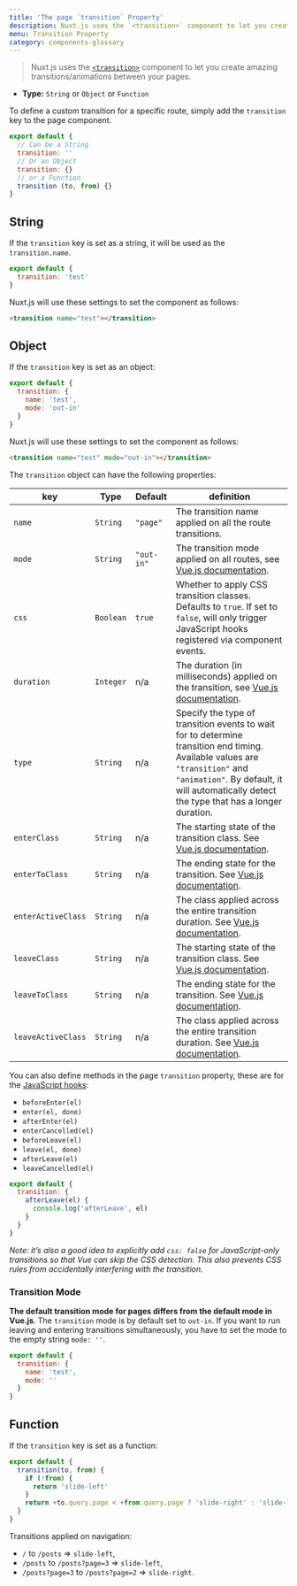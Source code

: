 ```yaml
---
title: 'The page `transition` Property'
description: Nuxt.js uses the `<transition>` component to let you create and apply amazing transitions/animations as you navigate between your pages.
menu: Transition Property
category: components-glossary
---
```


> Nuxt.js uses the [`<transition>`](https://vuejs.org/v2/guide/transitions.html#Transitioning-Single-Elements-Components) component to let you create amazing transitions/animations between your pages.

- **Type:** `String` or `Object` or `Function`

To define a custom transition for a specific route, simply add the `transition` key to the page component.

```js
export default {
  // Can be a String
  transition: ''
  // Or an Object
  transition: {}
  // or a Function
  transition (to, from) {}
}
```

## String

If the `transition` key is set as a string, it will be used as the `transition.name`.

```js
export default {
  transition: 'test'
}
```

Nuxt.js will use these settings to set the component as follows:

```html
<transition name="test"></transition>
```

## Object

If the `transition` key is set as an object:

```js
export default {
  transition: {
    name: 'test',
    mode: 'out-in'
  }
}
```

Nuxt.js will use these settings to set the component as follows:

```html
<transition name="test" mode="out-in"></transition>
```

The `transition` object can have the following properties:

| key | Type | Default | definition |
| --- | --- | --- | --- |
| `name` | `String` | `"page"` | The transition name applied on all the route transitions. |
| `mode` | `String` | `"out-in"` | The transition mode applied on all routes, see [Vue.js documentation](https://vuejs.org/v2/guide/transitions.html#Transition-Modes). |
| `css` | `Boolean` | `true` | Whether to apply CSS transition classes. Defaults to `true`. If set to `false`, will only trigger JavaScript hooks registered via component events. |
| `duration` | `Integer` | n/a | The duration (in milliseconds) applied on the transition, see [Vue.js documentation](https://vuejs.org/v2/guide/transitions.html#Explicit-Transition-Durations). |
| `type` | `String` | n/a | Specify the type of transition events to wait for to determine transition end timing. Available values are `"transition"` and `"animation"`. By default, it will automatically detect the type that has a longer duration. |
| `enterClass` | `String` | n/a | The starting state of the transition class. See [Vue.js documentation](https://vuejs.org/v2/guide/transitions.html#Custom-Transition-Classes). |
| `enterToClass` | `String` | n/a | The ending state for the transition. See [Vue.js documentation](https://vuejs.org/v2/guide/transitions.html#Custom-Transition-Classes). |
| `enterActiveClass` | `String` | n/a | The class applied across the entire transition duration. See [Vue.js documentation](https://vuejs.org/v2/guide/transitions.html#Custom-Transition-Classes). |
| `leaveClass` | `String` | n/a | The starting state of the transition class. See [Vue.js documentation](https://vuejs.org/v2/guide/transitions.html#Custom-Transition-Classes). |
| `leaveToClass` | `String` | n/a | The ending state for the transition. See [Vue.js documentation](https://vuejs.org/v2/guide/transitions.html#Custom-Transition-Classes). |
| `leaveActiveClass` | `String` | n/a | The class applied across the entire transition duration. See [Vue.js documentation](https://vuejs.org/v2/guide/transitions.html#Custom-Transition-Classes). |

You can also define methods in the page `transition` property, these are for the [JavaScript hooks](https://vuejs.org/v2/guide/transitions.html#JavaScript-Hooks):

- `beforeEnter(el)`
- `enter(el, done)`
- `afterEnter(el)`
- `enterCancelled(el)`
- `beforeLeave(el)`
- `leave(el, done)`
- `afterLeave(el)`
- `leaveCancelled(el)`

```js
export default {
  transition: {
    afterLeave(el) {
      console.log('afterLeave', el)
    }
  }
}
```

_Note: it’s also a good idea to explicitly add `css: false` for JavaScript-only transitions so that Vue can skip the CSS detection. This also prevents CSS rules from accidentally interfering with the transition._

### Transition Mode

**The default transition mode for pages differs from the default mode in Vue.js**. The `transition` mode is by default set to `out-in`. If you want to run leaving and entering transitions simultaneously, you have to set the mode to the empty string `mode: ''`.

```js
export default {
  transition: {
    name: 'test',
    mode: ''
  }
}
```

## Function

If the `transition` key is set as a function:

```js
export default {
  transition(to, from) {
    if (!from) {
      return 'slide-left'
    }
    return +to.query.page < +from.query.page ? 'slide-right' : 'slide-left'
  }
}
```

Transitions applied on navigation:

- `/` to `/posts` => `slide-left`,
- `/posts` to `/posts?page=3` => `slide-left`,
- `/posts?page=3` to `/posts?page=2` => `slide-right`.
